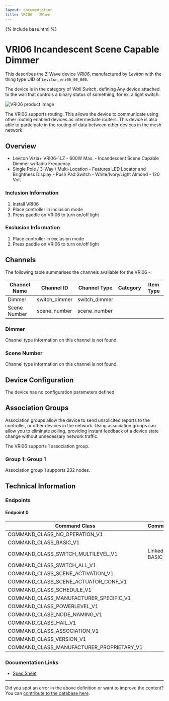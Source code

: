 ```yaml
---
layout: documentation
title: VRI06 - ZWave
---
```


{% include base.html %}

# VRI06 Incandescent Scene Capable Dimmer
This describes the Z-Wave device *VRI06*, manufactured by *Leviton* with the thing type UID of ```Leviton_vri06_00_000```.

The device is in the category of *Wall Switch*, defining Any device attached to the wall that controls a binary status of something, for ex. a light switch.

![VRI06 product image](https://opensmarthouse.org/assets/zwave/attachments/194/leviton-vri06.jpg)


The VRI06 supports routing. This allows the device to communicate using other routing enabled devices as intermediate routers.  This device is also able to participate in the routing of data between other devices in the mesh network.

## Overview

  * Leviton Vizia+ VRI06-1LZ - 600W Max. - Incandescent Scene Capable Dimmer w/Radio Frequency
  * Single Pole / 3-Way / Multi-Location - Features LED Locator and Brightness Display - Push Pad Switch - White/Ivory/Light Almond - 120 Volt

### Inclusion Information

  1. Install VRI06
  2. Place controller in inclusion mode
  3. Press paddle on VRI06 to turn on/off light

### Exclusion Information

  1. Place controller in exclusion mode
  2. Press paddle on VRI06 to turn on/off light

## Channels

The following table summarises the channels available for the VRI06 -:

| Channel Name | Channel ID | Channel Type | Category | Item Type |
|--------------|------------|--------------|----------|-----------|
| Dimmer | switch_dimmer | switch_dimmer |  |  | 
| Scene Number | scene_number | scene_number |  |  | 

### Dimmer
Channel type information on this channel is not found.

### Scene Number
Channel type information on this channel is not found.



## Device Configuration

The device has no configuration parameters defined.

## Association Groups

Association groups allow the device to send unsolicited reports to the controller, or other devices in the network. Using association groups can allow you to eliminate polling, providing instant feedback of a device state change without unnecessary network traffic.

The VRI06 supports 1 association group.

### Group 1: Group 1


Association group 1 supports 232 nodes.

## Technical Information

### Endpoints

#### Endpoint 0

| Command Class | Comment |
|---------------|---------|
| COMMAND_CLASS_NO_OPERATION_V1| |
| COMMAND_CLASS_BASIC_V1| |
| COMMAND_CLASS_SWITCH_MULTILEVEL_V1| Linked to BASIC|
| COMMAND_CLASS_SWITCH_ALL_V1| |
| COMMAND_CLASS_SCENE_ACTIVATION_V1| |
| COMMAND_CLASS_SCENE_ACTUATOR_CONF_V1| |
| COMMAND_CLASS_SCHEDULE_V1| |
| COMMAND_CLASS_MANUFACTURER_SPECIFIC_V1| |
| COMMAND_CLASS_POWERLEVEL_V1| |
| COMMAND_CLASS_NODE_NAMING_V1| |
| COMMAND_CLASS_HAIL_V1| |
| COMMAND_CLASS_ASSOCIATION_V1| |
| COMMAND_CLASS_VERSION_V1| |
| COMMAND_CLASS_MANUFACTURER_PROPRIETARY_V1| |

### Documentation Links

* [Spec Sheet](https://www.opensmarthouse.org/zwavedatabase/194/ViziaRF--Dimmer-Spec-Sht.pdf)

---

Did you spot an error in the above definition or want to improve the content?
You can [contribute to the database here](https://www.opensmarthouse.org/zwavedatabase/194).

